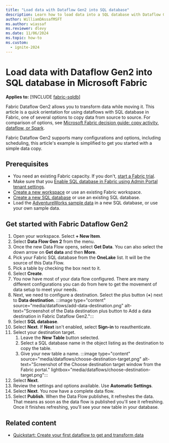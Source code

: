 ```yaml
---
title: "Load data with Dataflow Gen2 into SQL database"
description: Learn how to load data into a SQL database with Dataflow Gen2 in Microsoft Fabric.
author: WilliamDAssafMSFT
ms.author: wiassaf
ms.reviewer: dlevy
ms.date: 11/06/2024
ms.topic: how-to
ms.custom:
  - ignite-2024
---
```

# Load data with Dataflow Gen2 into SQL database in Microsoft Fabric

**Applies to:** [!INCLUDE [fabric-sqldb](../includes/applies-to-version/fabric-sqldb.md)]

Fabric Dataflow Gen2 allows you to transform data while moving it. This article is a quick orientation for using dataflows with SQL database in Fabric, one of several options to copy data from source to source. For comparison of options, see [Microsoft Fabric decision guide: copy activity, dataflow, or Spark](../../get-started/decision-guide-pipeline-dataflow-spark.md).

Fabric Dataflow Gen2 supports many configurations and options, including scheduling, this article's example is simplified to get you started with a simple data copy.

## Prerequisites

- You need an existing Fabric capacity. If you don't, [start a Fabric trial](../../get-started/fabric-trial.md).
- Make sure that you [Enable SQL database in Fabric using Admin Portal tenant settings](enable.md).
- [Create a new workspace](../../get-started/workspaces.md) or use an existing Fabric workspace.
- [Create a new SQL database](create.md) or use an existing SQL database.
- Load the [AdventureWorks sample data](load-adventureworks-sample-data.md) in a new SQL database, or use your own sample data.

## Get started with Fabric Dataflow Gen2

1. Open your workspace. Select **+ New Item**.
1. Select **Data Flow Gen 2** from the menu.
1. Once the new Data Flow opens, select **Get Data**. You can also select the down arrow on **Get data** and then **More**.
1. Pick your Fabric SQL database from the **OneLake** list. It will be the source of this Data Flow.
1. Pick a table by checking the box next to it.
1. Select **Create**.
1. You now have most of your data flow configured. There are many different configurations you can do from here to get the movement of data setup to meet your needs.
1. Next, we need to configure a destination. Select the plus button (**+**) next to **Data destination**.
   :::image type="content" source="media/dataflows/add-data-destination.png" alt-text="Screenshot of the Data destination plus button to Add a data destination in Fabric Dataflow Gen2.":::
1. Select **SQL database**. 
1. Select **Next**. If **Next** isn't enabled, select **Sign-in** to reauthenticate.
1. Select your destination target.
    1. Leave the **New Table** button selected.
    1. Select a SQL database name in the object listing as the destination to copy the table.
    1. Give your new table a name.
   :::image type="content" source="media/dataflows/choose-destination-target.png" alt-text="Screenshot of the Choose destination target window from the Fabric portal." lightbox="media/dataflows/choose-destination-target.png":::
1. Select **Next**.
1. Review the settings and options available. Use **Automatic Settings**.
1. Select **Next**. You now have a complete data flow.
1. Select **Publish**. When the Data Flow publishes, it refreshes the data. That means as soon as the data flow is published you'll see it refreshing. Once it finishes refreshing, you'll see your new table in your database.

## Related content

- [Quickstart: Create your first dataflow to get and transform data](../../data-factory/create-first-dataflow-gen2.md)
